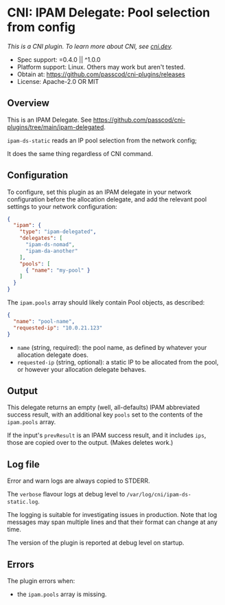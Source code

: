 # CNI: IPAM Delegate: Pool selection from config

_This is a CNI plugin. To learn more about CNI, see [cni.dev](https://cni.dev)._

- Spec support: =0.4.0 || ^1.0.0
- Platform support: Linux. Others may work but aren't tested.
- Obtain at: https://github.com/passcod/cni-plugins/releases
- License: Apache-2.0 OR MIT

## Overview

This is an IPAM Delegate. See https://github.com/passcod/cni-plugins/tree/main/ipam-delegated.

`ipam-ds-static` reads an IP pool selection from the network config;

It does the same thing regardless of CNI command.

## Configuration

To configure, set this plugin as an IPAM delegate in your network configuration
before the allocation delegate, and add the relevant pool settings to your
network configuration:

```json
{
  "ipam": {
    "type": "ipam-delegated",
    "delegates": [
      "ipam-ds-nomad",
      "ipam-da-another"
    ],
    "pools": [
      { "name": "my-pool" }
    ]
  }
}
```

The `ipam.pools` array should likely contain Pool objects, as described:

```json
{
  "name": "pool-name",
  "requested-ip": "10.0.21.123"
}
```

- `name` (string, required): the pool name, as defined by whatever your
  allocation delegate does.
- `requested-ip` (string, optional): a static IP to be allocated from the pool,
  or however your allocation delegate behaves.

## Output

This delegate returns an empty (well, all-defaults) IPAM abbreviated success
result, with an additional key `pools` set to the contents of the `ipam.pools`
array.

If the input's `prevResult` is an IPAM success result, and it includes `ips`,
those are copied over to the output. (Makes deletes work.)

## Log file

Error and warn logs are always copied to STDERR.

The `verbose` flavour logs at debug level to `/var/log/cni/ipam-ds-static.log`.

The logging is suitable for investigating issues in production. Note that log
messages may span multiple lines and that their format can change at any time.

The version of the plugin is reported at debug level on startup.

## Errors

The plugin errors when:

- the `ipam.pools` array is missing.
